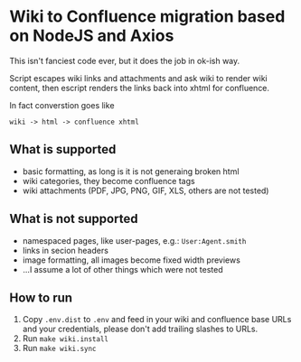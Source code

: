 # Wiki to Confluence migration based on NodeJS and Axios

This isn't fanciest code ever, but it does the job in ok-ish way.

Script escapes wiki links and attachments and ask wiki to render wiki content,
then escript renders the links back into xhtml for confluence.

In fact converstion goes like

    wiki -> html -> confluence xhtml

## What is supported

* basic formatting, as long is it is not generaing broken html
* wiki categories, they become confluence tags
* wiki attachments (PDF, JPG, PNG, GIF, XLS, others are not tested)

## What is not supported

* namespaced pages, like user-pages, e.g.: `User:Agent.smith`
* links in secion headers
* image formatting, all images become fixed width previews
* ...I assume a lot of other things which were not tested

## How to run

1. Copy `.env.dist` to `.env` and feed in your wiki and confluence base URLs and your credentials, please don't add trailing slashes to URLs.
2. Run `make wiki.install`
3. Run `make wiki.sync`
